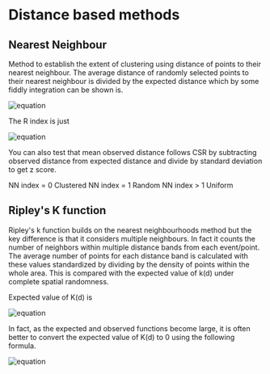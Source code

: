 # Distance based methods

## Nearest Neighbour

Method to establish the extent of clustering using distance of points to their nearest neighbour. The average distance of randomly selected points to their nearest neighbour is divided by the expected distance which by some fiddly integration can be shown is.

![equation](https://latex.codecogs.com/gif.latex?\bar{r_{E}}&space;=&space;\frac{1}{2\sqrt{\lambda}})

The R index is just 

![equation](https://latex.codecogs.com/gif.latex?R&space;=&space;\frac{\bar{r_{A}}}{\bar{r_{E}}})

You can also test that mean observed distance follows CSR by subtracting observed distance from expected distance and divide by standard deviation to get z score.

NN index = 0 Clustered
NN index = 1 Random
NN index > 1 Uniform

## Ripley's K function

Ripley's k function builds on the nearest neighbourhoods method but the key difference is that it considers multiple neighbours. In fact it counts the number of neighbors within multiple distance bands from each event/point. The average number of points for each distance band is calculated with these values standardized by dividing by the density of points within the whole area. This is compared with the expected value of k(d) under complete spatial randomness. 

Expected value of K(d) is

![equation](https://latex.codecogs.com/gif.latex?E\left&space;[&space;K\left&space;(&space;d&space;\right&space;)&space;\right&space;]&space;=&space;\frac{\lambda&space;\pi&space;d^{2}}{\pi&space;}&space;=&space;\lambda&space;d^{2})

In fact, as the expected and observed functions become large, it is often better to convert the expected value of K(d) to 0 using the following formula. 

![equation](https://latex.codecogs.com/gif.latex?L(d)&space;=&space;\sqrt{\frac{K(d)}{\pi&space;}}&space;-&space;d)

